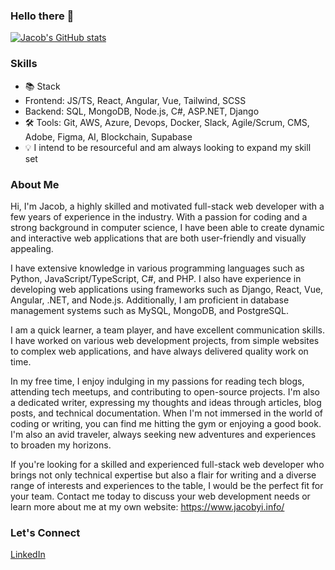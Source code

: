 ### Hello there 👋

<!--
**Yi-Jacob/yi-jacob** is a ✨ _special_ ✨ repository because its `README.md` (this file) appears on your GitHub profile.

Here are some ideas to get you started:

- 🔭 I’m currently working on ...
- 🌱 I’m currently learning ...
- 👯 I’m looking to collaborate on ...
- 🤔 I’m looking for help with ...
- 💬 Ask me about ...
- 📫 How to reach me: ...
- 😄 Pronouns: ...
- ⚡ Fun fact: ...
-->

[![Jacob's GitHub stats](https://github-readme-stats.vercel.app/api?username=yi-Jacob)](https://github.com/anuraghazra/github-readme-stats)

### Skills

- 📚 Stack
- Frontend: JS/TS, React, Angular, Vue, Tailwind, SCSS
- Backend: SQL, MongoDB, Node.js, C#, ASP.NET, Django
- 🛠️ Tools: Git, AWS, Azure, Devops, Docker, Slack, Agile/Scrum, CMS, Adobe, Figma, AI, Blockchain, Supabase
- 💡 I intend to be resourceful and am always looking to expand my skill set

### About Me

Hi, I'm Jacob, a highly skilled and motivated full-stack web developer with a few years of experience in the industry. With a passion for coding and a strong background in computer science, I have been able to create dynamic and interactive web applications that are both user-friendly and visually appealing.

I have extensive knowledge in various programming languages such as Python, JavaScript/TypeScript, C#, and PHP. I also have experience in developing web applications using frameworks such as Django, React, Vue, Angular, .NET, and Node.js. Additionally, I am proficient in database management systems such as MySQL, MongoDB, and PostgreSQL.

I am a quick learner, a team player, and have excellent communication skills. I have worked on various web development projects, from simple websites to complex web applications, and have always delivered quality work on time.

In my free time, I enjoy indulging in my passions for reading tech blogs, attending tech meetups, and contributing to open-source projects. I'm also a dedicated writer, expressing my thoughts and ideas through articles, blog posts, and technical documentation. When I'm not immersed in the world of coding or writing, you can find me hitting the gym or enjoying a good book. I'm also an avid traveler, always seeking new adventures and experiences to broaden my horizons.

If you're looking for a skilled and experienced full-stack web developer who brings not only technical expertise but also a flair for writing and a diverse range of interests and experiences to the table, I would be the perfect fit for your team. Contact me today to discuss your web development needs or learn more about me at my own website: https://www.jacobyi.info/

### Let's Connect

[LinkedIn](https://www.linkedin.com/in/yi-jacob/)
